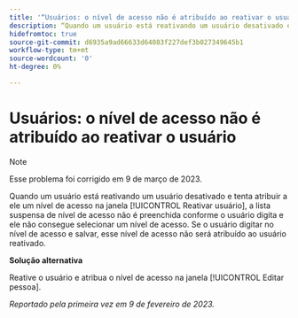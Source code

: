 ```yaml
---
title: '“Usuários: o nível de acesso não é atribuído ao reativar o usuário”'
description: “Quando um usuário está reativando um usuário desativado e tenta atribuir a ele um nível de acesso na janela Reativar usuário, a lista suspensa de nível de acesso não é preenchida conforme o usuário digita e ele não consegue selecionar um nível de acesso. Se o usuário digitar no nível de acesso e salvar, esse nível de acesso não será atribuído ao usuário reativado.”
hidefromtoc: true
source-git-commit: d6935a9ad66633d64083f227def3b027349645b1
workflow-type: tm+mt
source-wordcount: '0'
ht-degree: 0%

---
```



# Usuários: o nível de acesso não é atribuído ao reativar o usuário

>[!NOTE]
>
>Esse problema foi corrigido em 9 de março de 2023.

Quando um usuário está reativando um usuário desativado e tenta atribuir a ele um nível de acesso na janela [!UICONTROL Reativar usuário], a lista suspensa de nível de acesso não é preenchida conforme o usuário digita e ele não consegue selecionar um nível de acesso. Se o usuário digitar no nível de acesso e salvar, esse nível de acesso não será atribuído ao usuário reativado.

**Solução alternativa**

Reative o usuário e atribua o nível de acesso na janela [!UICONTROL Editar pessoa].

_Reportado pela primeira vez em 9 de fevereiro de 2023._

